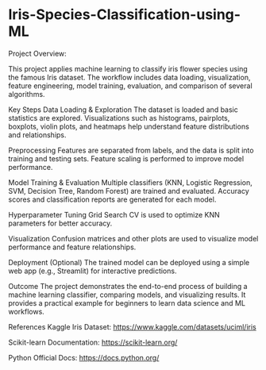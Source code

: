 # Iris-Species-Classification-using-ML
Project Overview:

This project applies machine learning to classify iris flower species using the famous Iris dataset. The workflow includes data loading, visualization, feature engineering, model training, evaluation, and comparison of several algorithms.

Key Steps
Data Loading & Exploration
The dataset is loaded and basic statistics are explored. Visualizations such as histograms, pairplots, boxplots, violin plots, and heatmaps help understand feature distributions and relationships.

Preprocessing
Features are separated from labels, and the data is split into training and testing sets. Feature scaling is performed to improve model performance.

Model Training & Evaluation
Multiple classifiers (KNN, Logistic Regression, SVM, Decision Tree, Random Forest) are trained and evaluated. Accuracy scores and classification reports are generated for each model.

Hyperparameter Tuning
Grid Search CV is used to optimize KNN parameters for better accuracy.

Visualization
Confusion matrices and other plots are used to visualize model performance and feature relationships.

Deployment (Optional)
The trained model can be deployed using a simple web app (e.g., Streamlit) for interactive predictions.

Outcome
The project demonstrates the end-to-end process of building a machine learning classifier, comparing models, and visualizing results. It provides a practical example for beginners to learn data science and ML workflows.

References
Kaggle Iris Dataset: https://www.kaggle.com/datasets/uciml/iris

Scikit-learn Documentation: https://scikit-learn.org/

Python Official Docs: https://docs.python.org/
